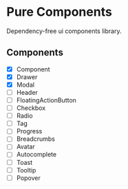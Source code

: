 # Pure Components

Dependency-free ui components library.

## Components

- [x] Component
- [x] Drawer
- [x] Modal
- [ ] Header
- [ ] FloatingActionButton
- [ ] Checkbox
- [ ] Radio
- [ ] Tag
- [ ] Progress
- [ ] Breadcrumbs
- [ ] Avatar
- [ ] Autocomplete
- [ ] Toast
- [ ] Tooltip
- [ ] Popover
